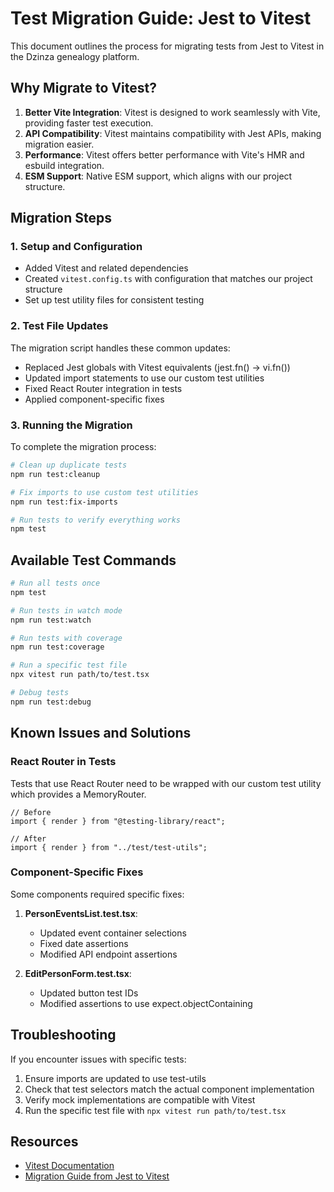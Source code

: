 # Test Migration Guide: Jest to Vitest

This document outlines the process for migrating tests from Jest to Vitest in the Dzinza genealogy platform.

## Why Migrate to Vitest?

1. **Better Vite Integration**: Vitest is designed to work seamlessly with Vite, providing faster test execution.
2. **API Compatibility**: Vitest maintains compatibility with Jest APIs, making migration easier.
3. **Performance**: Vitest offers better performance with Vite's HMR and esbuild integration.
4. **ESM Support**: Native ESM support, which aligns with our project structure.

## Migration Steps

### 1. Setup and Configuration

- Added Vitest and related dependencies
- Created `vitest.config.ts` with configuration that matches our project structure
- Set up test utility files for consistent testing

### 2. Test File Updates

The migration script handles these common updates:

- Replaced Jest globals with Vitest equivalents (jest.fn() → vi.fn())
- Updated import statements to use our custom test utilities
- Fixed React Router integration in tests
- Applied component-specific fixes

### 3. Running the Migration

To complete the migration process:

```bash
# Clean up duplicate tests
npm run test:cleanup

# Fix imports to use custom test utilities
npm run test:fix-imports

# Run tests to verify everything works
npm test
```

## Available Test Commands

```bash
# Run all tests once
npm test

# Run tests in watch mode
npm run test:watch

# Run tests with coverage
npm run test:coverage

# Run a specific test file
npx vitest run path/to/test.tsx

# Debug tests
npm run test:debug
```

## Known Issues and Solutions

### React Router in Tests

Tests that use React Router need to be wrapped with our custom test utility which provides a MemoryRouter.

```tsx
// Before
import { render } from "@testing-library/react";

// After
import { render } from "../test/test-utils";
```

### Component-Specific Fixes

Some components required specific fixes:

1. **PersonEventsList.test.tsx**:

   - Updated event container selections
   - Fixed date assertions
   - Modified API endpoint assertions

2. **EditPersonForm.test.tsx**:
   - Updated button test IDs
   - Modified assertions to use expect.objectContaining

## Troubleshooting

If you encounter issues with specific tests:

1. Ensure imports are updated to use test-utils
2. Check that test selectors match the actual component implementation
3. Verify mock implementations are compatible with Vitest
4. Run the specific test file with `npx vitest run path/to/test.tsx`

## Resources

- [Vitest Documentation](https://vitest.dev/)
- [Migration Guide from Jest to Vitest](https://vitest.dev/guide/migration.html)

